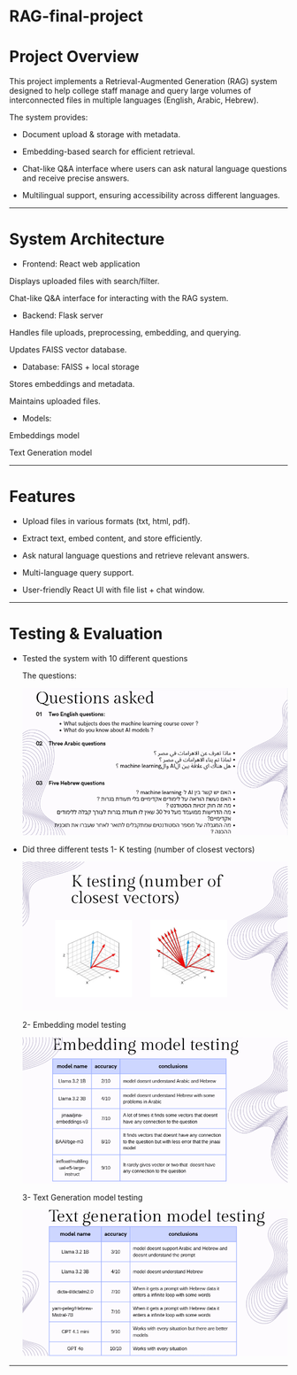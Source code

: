 # RAG-final-project

# Project Overview

This project implements a Retrieval-Augmented Generation (RAG) system designed to help college staff manage and query large volumes of interconnected files in multiple languages (English, Arabic, Hebrew).

The system provides:

- Document upload & storage with metadata.

- Embedding-based search for efficient retrieval.

- Chat-like Q&A interface where users can ask natural language questions and receive precise answers.

- Multilingual support, ensuring accessibility across different languages.

-----------------------------------------------------------------------------------------------------------------------------
# System Architecture

- Frontend: React web application

Displays uploaded files with search/filter.

Chat-like Q&A interface for interacting with the RAG system.

- Backend: Flask server

Handles file uploads, preprocessing, embedding, and querying.

Updates FAISS vector database.

- Database: FAISS + local storage

Stores embeddings and metadata.

Maintains uploaded files.

- Models:

Embeddings model

Text Generation model

-----------------------------------------------------------------------------------------------------------------------------
# Features

- Upload files in various formats (txt, html, pdf).

- Extract text, embed content, and store efficiently.

- Ask natural language questions and retrieve relevant answers.

- Multi-language query support.

- User-friendly React UI with file list + chat window.

-----------------------------------------------------------------------------------------------------------------------------
# Testing & Evaluation

- Tested the system with 10 different questions

  The questions:

  ![App Screenshot](./images/questions.png)

- Did three different tests
  1- K testing (number of closest vectors)

   ![App Screenshot](./images/k_testing.png)

  2- Embedding model testing

   ![App Screenshot](./images/embedding_testing.png)

  3- Text Generation model testing

   ![App Screenshot](./images/text_generations_testing.png)

-----------------------------------------------------------------------------------------------------------------------------
